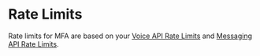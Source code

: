# Rate Limits

Rate limits for MFA are based on your [Voice API Rate Limits](../voice/rateLimits.md) and [Messaging API Rate Limits](../messaging/rateLimits.md).
